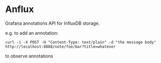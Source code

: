 Anflux
==============

Grafana annotations API for InfluxDB storage.

e.g. to add an annotation:

```
curl -i -X POST -H "Content-Type: text/plain" -d "the message body" http://localhost:8888/note/foo/bar?title=whatever
```

to observe annotations